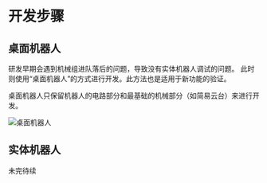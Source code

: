# 开发步骤

## 桌面机器人

研发早期会遇到机械组进队落后的问题，导致没有实体机器人调试的问题。
此时则使用“桌面机器人”的方式进行开发。此方法也是适用于新功能的验证。

桌面机器人只保留机器人的电路部分和最基础的机械部分（如简易云台）来进行开发。

![桌面机器人](./Image/桌面机器人.png "桌面机器人")

## 实体机器人

未完待续
